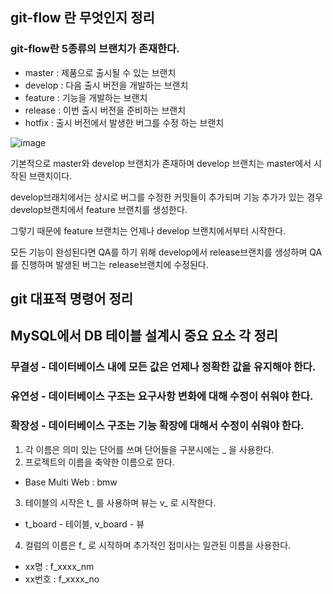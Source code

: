## git-flow 란 무엇인지 정리
### git-flow란 5종류의 브랜치가 존재한다.
- master : 제품으로 출시될 수 있는 브랜치
- develop : 다음 출시 버전을 개발하는 브랜치
- feature : 기능을 개발하는 브랜치
- release : 이번 출시 버전을 준비하는 브랜치
- hotfix : 출시 버전에서 발생한 버그를 수정 하는 브랜치

![image](https://user-images.githubusercontent.com/43610417/224452355-ac4f7101-8d09-4f64-a748-251fac0acea0.png)

기본적으로 master와 develop 브랜치가 존재하며 develop 브랜치는 master에서 시작된 브랜치이다.

develop브래치에서는 상시로 버그를 수정한 커밋들이 추가되며 기능 추가가 있는 경우 develop브랜치에서 feature 브랜치를 생성한다.

그렇기 때문에 feature 브랜치는 언제나 develop 브랜치에서부터 시작한다.

모든 기능이 완성된다면 QA를 하기 위해 develop에서 release브랜치를 생성하며 QA를 진행하며 발생된 버그는 release브랜치에 수정된다.

## git 대표적 명령어 정리

## MySQL에서 DB 테이블 설계시 중요 요소 각 정리
### 무결성 - 데이터베이스 내에 모든 값은 언제나 정확한 값을 유지해야 한다.
### 유연성 - 데이터베이스 구조는 요구사항 변화에 대해 수정이 쉬워야 한다.
### 확장성 - 데이터베이스 구조는 기능 확장에 대해서 수정이 쉬워야 한다.
1. 각 이름은 의미 있는 단어를 쓰며 단어들을 구분시에는 _ 을 사용한다.
2. 프로젝트의 이름을 축약한 이름으로 한다.
  - Base Multi Web : bmw
3. 테이블의 시작은 t_ 를 사용하며 뷰는 v_ 로 시작한다.
  -  t_board - 테이블, v_board - 뷰
4. 컬럼의 이름은 f_ 로 시작하며 추가적인 접미사는 일관된 이름을 사용한다.
  - xx명 : f_xxxx_nm
  - xx번호 : f_xxxx_no 
